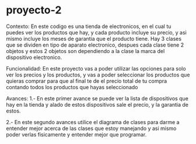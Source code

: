 # proyecto-2
Contexto:
En este codigo es una tienda de electronicos, en el cual tu puedes ver los productos que hay, y cada producto incluye su precio,
y asi mismo incluye los meses de garantia que el producto tiene. Hay 3 clases que se dividen en tipo de aparato electronico, despues
cada clase tiene 2 objetos y estos 2 objetos son dependiendo a la clase la marca del dispositivo electronico.

Funcionalidad:
En este proyecto vas a poder utilizar las opciones para solo ver los precios y los productos, y vas a poder seleccionar 
los productos que quieras comprar para que al final te de el precio total de tu compra contando todos los productos que hayas seleccionado

Avances:
1.- En este primer avance se puede ver la lista de dispositivos que hay en la tienda y alado de estos dispositivos sale el precio, y la garantia
de estos.

2.- En este segundo avances utilice el diagrama de clases para darme a entender mejor acerca de las 
clases que estoy manejando y asi mismo poder verlas fisicamente y entender mejor que programar.
